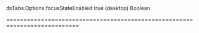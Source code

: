 <!--id-->dxTabs.Options.focusStateEnabled<!--/id-->
<!--merge--><!--/merge-->
<!--default-->true (desktop)<!--/default-->
<!--type-->Boolean<!--/type-->
===========================================================================
